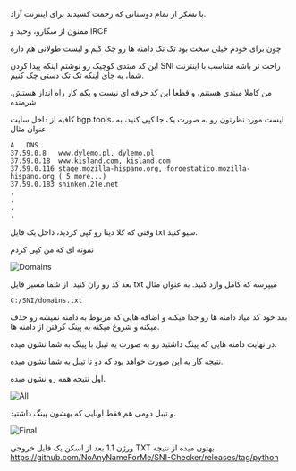 با تشکر از تمام دوستانی که زحمت کشیدند برای اینترنت آزاد.

ممنون از سگارو، وحید و IRCF

چون برای خودم خیلی سخت بود تک تک دامنه ها رو چک کنم و لیست طولانی هم داره

این کد مبتدی کوچیک رو نوشتم اینکه پیدا کردن SNI راحت تر باشه متناسب با اینترنت شما، به جای اینکه تک تک دستی چک کنیم.

من کاملا مبتدی هستنم، و قطعا این کد حرفه ای نیست و یکم کار راه انداز هستش. شرمنده

کافیه از داخل سایت bgp.tools، لیست مورد نظرتون رو به صورت یک جا کپی کنید، به عنوان مثال

	A	DNS
	37.59.0.8	www.dylemo.pl, dylemo.pl
	37.59.0.18	www.kisland.com, kisland.com
	37.59.0.116	stage.mozilla-hispano.org, foroestatico.mozilla-hispano.org ( 5 more...)
	37.59.0.183	shinken.2le.net
 	.
	.
 	.
  	.


وقتی که کلا دیتا رو کپی کردید، داخل یک فایل txt سیو کنید.

نمونه ای که من کپی کردم

![Domains](https://github.com/NoAnyNameForMe/SNI-Checker/assets/137012307/65fd6fcf-5ad2-4968-be78-26a7e277a8d2)


بعد کد رو ران کنید، از شما مسیر فایل txt میپرسه که کامل وارد کنید. به عنوان مثال

	C:/SNI/domains.txt

بعد خود کد میاد دامنه ها رو جدا میکنه و اضافه هایی که مربوط به دامنه نمیشه رو حذف میکنه و شروع میکنه به پینگ گرفتن از دامنه ها.

در نهایت دامنه هایی که پینگ داشتید رو به صورت یه تیبل با پینگ به شما نشون میده.

نتیجه کار به این صورت خواهد بود که دو تا تیبل به شما نشون میده.

اول نتیجه همه رو نشون میده.

![All](https://github.com/NoAnyNameForMe/SNI-Checker/assets/137012307/38273896-1187-422b-8f58-6d1a41472a47)

و تیبل دومی هم فقط اونایی که بهشون پینگ داشتید.

![Final](https://github.com/NoAnyNameForMe/SNI-Checker/assets/137012307/8ebe2aaf-a16f-41fc-bbab-d619e05e5996)

ورژن 1.1
بعد از اسکن یک فایل خروجی TXT بهتون میده از نتیچه
https://github.com/NoAnyNameForMe/SNI-Checker/releases/tag/python
